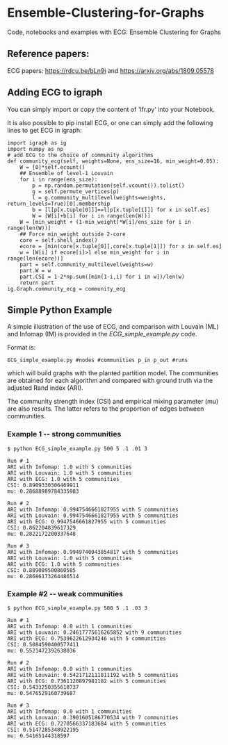 # Ensemble-Clustering-for-Graphs
Code, notebooks and examples with ECG: Ensemble Clustering for Graphs

## Reference papers:

ECG papers: https://rdcu.be/bLn9i and https://arxiv.org/abs/1809.05578

## Adding ECG to igraph

You can simply import or copy the content of 'lfr.py' into your Notebook.

It is also possible to pip install ECG, or one can simply add the following
lines to get ECG in igraph:

```
import igraph as ig
import numpy as np
# add ECG to the choice of community algorithms
def community_ecg(self, weights=None, ens_size=16, min_weight=0.05):
    W = [0]*self.ecount()
    ## Ensemble of level-1 Louvain 
    for i in range(ens_size):
        p = np.random.permutation(self.vcount()).tolist()
        g = self.permute_vertices(p)
        l = g.community_multilevel(weights=weights, return_levels=True)[0].membership
        b = [l[p[x.tuple[0]]]==l[p[x.tuple[1]]] for x in self.es]
        W = [W[i]+b[i] for i in range(len(W))]
    W = [min_weight + (1-min_weight)*W[i]/ens_size for i in range(len(W))]
    ## Force min_weight outside 2-core
    core = self.shell_index()
    ecore = [min(core[x.tuple[0]],core[x.tuple[1]]) for x in self.es]
    w = [W[i] if ecore[i]>1 else min_weight for i in range(len(ecore))]
    part = self.community_multilevel(weights=w)
    part.W = w
    part.CSI = 1-2*np.sum([min(1-i,i) for i in w])/len(w)
    return part
ig.Graph.community_ecg = community_ecg

```

## Simple Python Example

A simple illustration of the use of ECG, and comparison with Louvain (ML) and Infomap (IM) 
is provided in the *ECG_simple_example.py* code. 

Format is:

```
ECG_simple_example.py #nodes #communities p_in p_out #runs
```

which will build graphs with the planted partition model.
The communities are obtained for each algorithm and compared with ground truth 
via the adjusted Rand index (ARI).

The community strength index (CSI) and empirical mixing parameter (mu) 
are also results. The latter refers to the proportion of edges between communities.

### Example 1 -- strong communities

```
$ python ECG_simple_example.py 500 5 .1 .01 3

Run # 1
ARI with Infomap: 1.0 with 5 communities
ARI with Louvain: 1.0 with 5 communities
ARI with ECG: 1.0 with 5 communities
CSI: 0.8909330306469911
mu: 0.28688989784335983

Run # 2
ARI with Infomap: 0.9947546661827955 with 5 communities
ARI with Louvain: 0.9947546661827955 with 5 communities
ARI with ECG: 0.9947546661827955 with 5 communities
CSI: 0.862204839617329
mu: 0.2822172200337648

Run # 3
ARI with Infomap: 0.9949740943854817 with 5 communities
ARI with Louvain: 1.0 with 5 communities
ARI with ECG: 1.0 with 5 communities
CSI: 0.889089500860585
mu: 0.28686173264486514
```

### Example #2 -- weak communities

```
$ python ECG_simple_example.py 500 5 .1 .03 3

Run # 1
ARI with Infomap: 0.0 with 1 communities
ARI with Louvain: 0.24617775616265852 with 9 communities
ARI with ECG: 0.7539622612934246 with 5 communities
CSI: 0.5084590400577411
mu: 0.5521472392638036

Run # 2
ARI with Infomap: 0.0 with 1 communities
ARI with Louvain: 0.5421712111811192 with 5 communities
ARI with ECG: 0.7361120897981182 with 5 communities
CSI: 0.5433250355618737
mu: 0.5476529160739687

Run # 3
ARI with Infomap: 0.0 with 1 communities
ARI with Louvain: 0.3901605186770534 with 7 communities
ARI with ECG: 0.7270566337183684 with 5 communities
CSI: 0.5147285348922195
mu: 0.54165144318597
```

